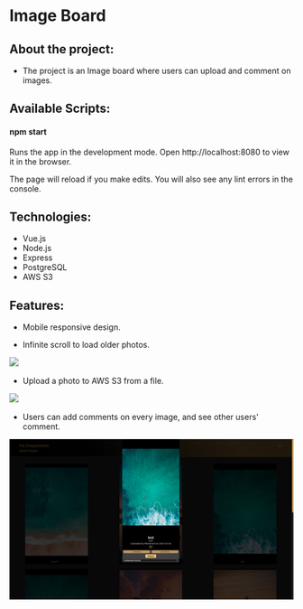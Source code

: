 # Image Board

## About the project:

-   The project is an Image board where users can upload and comment on images.

## Available Scripts:

#### npm start

Runs the app in the development mode.
Open http://localhost:8080 to view it in the browser.

The page will reload if you make edits.
You will also see any lint errors in the console.

## Technologies:

-   Vue.js
-   Node.js
-   Express
-   PostgreSQL
-   AWS S3

## Features:

-   Mobile responsive design.

-   Infinite scroll to load older photos.

<img src="./public/readme-imgs/scroll.gif">

-   Upload a photo to AWS S3 from a file.

<img src="./public/readme-imgs/upload.gif">

-   Users can add comments on every image, and see other users' comment.

 <img src="./public/readme-imgs/comments.png">
